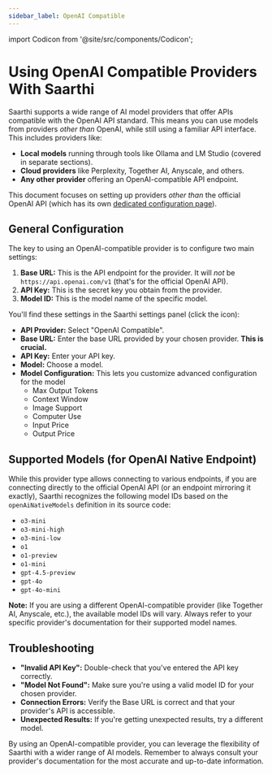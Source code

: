 ```yaml
---
sidebar_label: OpenAI Compatible
---
```

import Codicon from '@site/src/components/Codicon';


# Using OpenAI Compatible Providers With Saarthi

Saarthi supports a wide range of AI model providers that offer APIs compatible with the OpenAI API standard. This means you can use models from providers *other than* OpenAI, while still using a familiar API interface.  This includes providers like:

*   **Local models** running through tools like Ollama and LM Studio (covered in separate sections).
*   **Cloud providers** like Perplexity, Together AI, Anyscale, and others.
*   **Any other provider** offering an OpenAI-compatible API endpoint.

This document focuses on setting up providers *other than* the official OpenAI API (which has its own [dedicated configuration page](/providers/openai)).

## General Configuration

The key to using an OpenAI-compatible provider is to configure two main settings:

1.  **Base URL:** This is the API endpoint for the provider.  It will *not* be `https://api.openai.com/v1` (that's for the official OpenAI API).
2.  **API Key:**  This is the secret key you obtain from the provider.
3.  **Model ID:** This is the model name of the specific model.

You'll find these settings in the Saarthi settings panel (click the <Codicon name="gear" /> icon):

*   **API Provider:** Select "OpenAI Compatible".
*   **Base URL:** Enter the base URL provided by your chosen provider.  **This is crucial.**
*   **API Key:** Enter your API key.
*   **Model:** Choose a model.
*   **Model Configuration:** This lets you customize advanced configuration for the model
    - Max Output Tokens
    - Context Window
    - Image Support
    - Computer Use
    - Input Price
    - Output Price

## Supported Models (for OpenAI Native Endpoint)

While this provider type allows connecting to various endpoints, if you are connecting directly to the official OpenAI API (or an endpoint mirroring it exactly), Saarthi recognizes the following model IDs based on the `openAiNativeModels` definition in its source code:

*   `o3-mini`
*   `o3-mini-high`
*   `o3-mini-low`
*   `o1`
*   `o1-preview`
*   `o1-mini`
*   `gpt-4.5-preview`
*   `gpt-4o`
*   `gpt-4o-mini`

**Note:** If you are using a different OpenAI-compatible provider (like Together AI, Anyscale, etc.), the available model IDs will vary. Always refer to your specific provider's documentation for their supported model names.

## Troubleshooting

*   **"Invalid API Key":** Double-check that you've entered the API key correctly.
*   **"Model Not Found":** Make sure you're using a valid model ID for your chosen provider.
*   **Connection Errors:** Verify the Base URL is correct and that your provider's API is accessible.
*   **Unexpected Results:** If you're getting unexpected results, try a different model.

By using an OpenAI-compatible provider, you can leverage the flexibility of Saarthi with a wider range of AI models. Remember to always consult your provider's documentation for the most accurate and up-to-date information.
